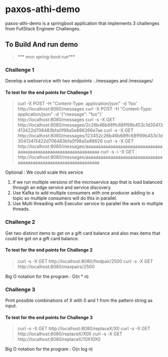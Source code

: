 # paxos-athi-demo

paxos-athi-demo is a springboot application that implements 3 challenges from FullStack Engineer Challenges.
 
## To Build And run demo
>*** mvn spring-boot:run***

### Challenge 1
Develop a webservice with two endpoints : /messages and /messages/<hash>

#### To test for the end points for Challenge 1
>curl -X POST -H "Content-Type: application/json" -d 'foo' http://localhost:8080/messages
>curl -X POST -H "Content-Type: application/json" -d '{"message": "foo"}' http://localhost:8080/messages
>curl -s -X GET http://localhost:8080/messages/2c26b46b68ffc68ff99b453c1d30413413422d706483bfa0f98a5e886266e7ae
>curl -s -X GET http://localhost:8080/messages/123452c26b46b68ffc68ff99b453c1d30413413422d706483bfa0f98a5e88626
>curl -s -X GET http://localhost:8080/messages/aaaaaaaaaaaaaaaaaaaaaaaaaaaaaaaaaaaaaaaaaaaaaaaaaaaaaaaaaaaaaaaa
>curl -s -i -X GET http://localhost:8080/messages/aaaaaaaaaaaaaaaaaaaaaaaaaaaaaaaaaaaaaaaaaaaaaaaaaaaaaaaaaaaaaaaa

Optional : We could scale this service 
1. if we run multiple versions of the microservice app that is load balanced through an edge service and service discovery.
2. Use Kafka to add multiple consumers with one producer adding to a topic so multiple consumers will do this in parallel.
3. Use Multi threading with Executor service to parallel the work in multiple threads.

### Challenge 2
Get two distinct items to get on a gift card balance and also max items that could be got on a gift card balance.

#### To test for the end points for Challenge 2
>curl -s -X GET http://localhost:8080/findpair/2500
>curl -s -X GET http://localhost:8080/maxpairs/2500

Big O notation for the program : O(n * n)

### Challenge 3
Print possible combinations of X with 0 and 1 from the pattern string as input.

#### To test for the end points for Challenge 3
>curl -s -X GET http://localhost:8080/replaceX/X0
>curl -s -X GET http://localhost:8080/replaceX/X0X
>curl -s -X GET http://localhost:8080/replaceX/10X10X0

Big O notation for the program : O(n log n)
